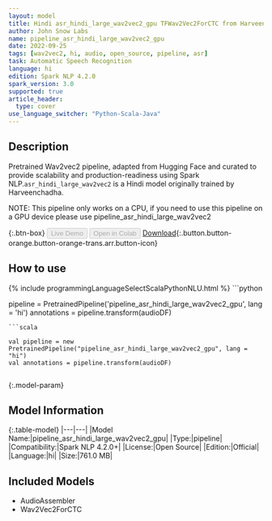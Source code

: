 ```yaml
---
layout: model
title: Hindi asr_hindi_large_wav2vec2_gpu TFWav2Vec2ForCTC from Harveenchadha
author: John Snow Labs
name: pipeline_asr_hindi_large_wav2vec2_gpu
date: 2022-09-25
tags: [wav2vec2, hi, audio, open_source, pipeline, asr]
task: Automatic Speech Recognition
language: hi
edition: Spark NLP 4.2.0
spark_version: 3.0
supported: true
article_header:
  type: cover
use_language_switcher: "Python-Scala-Java"
---
```


## Description

Pretrained Wav2vec2  pipeline, adapted from Hugging Face and curated to provide scalability and production-readiness using Spark NLP.`asr_hindi_large_wav2vec2` is a Hindi model originally trained by Harveenchadha.

NOTE: This pipeline only works on a CPU, if you need to use this pipeline on a GPU device please use pipeline_asr_hindi_large_wav2vec2

{:.btn-box}
<button class="button button-orange" disabled>Live Demo</button>
<button class="button button-orange" disabled>Open in Colab</button>
[Download](https://s3.amazonaws.com/auxdata.johnsnowlabs.com/public/models/pipeline_asr_hindi_large_wav2vec2_gpu_hi_4.2.0_3.0_1664080846493.zip){:.button.button-orange.button-orange-trans.arr.button-icon}

## How to use



<div class="tabs-box" markdown="1">
{% include programmingLanguageSelectScalaPythonNLU.html %}
```python

pipeline = PretrainedPipeline('pipeline_asr_hindi_large_wav2vec2_gpu', lang = 'hi')
annotations =  pipeline.transform(audioDF)
    
```
```scala

val pipeline = new PretrainedPipeline("pipeline_asr_hindi_large_wav2vec2_gpu", lang = "hi")
val annotations = pipeline.transform(audioDF)
    
```
</div>

{:.model-param}
## Model Information

{:.table-model}
|---|---|
|Model Name:|pipeline_asr_hindi_large_wav2vec2_gpu|
|Type:|pipeline|
|Compatibility:|Spark NLP 4.2.0+|
|License:|Open Source|
|Edition:|Official|
|Language:|hi|
|Size:|761.0 MB|

## Included Models

- AudioAssembler
- Wav2Vec2ForCTC